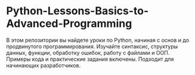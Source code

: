 # Python-Lessons-Basics-to-Advanced-Programming
В этом репозитории вы найдете уроки по Python, начиная с основ и до продвинутого программирования. Изучайте синтаксис, структуры данных, функции, обработку ошибок, работу с файлами и ООП. Примеры кода и практические задания включены. Подходит для начинающих разработчиков.
